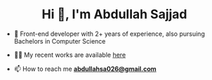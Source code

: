 <!--
### Hi there 👋
**Abdullah-Sajjad026/Abdullah-Sajjad026** is a ✨ _special_ ✨ repository because its `README.md` (this file) appears on your GitHub profile.

Here are some ideas to get you started:

- 🔭 I’m currently working on ...
- 🌱 I’m currently learning ...
- 👯 I’m looking to collaborate on ...
- 🤔 I’m looking for help with ...
- 💬 Ask me about ...
- 📫 How to reach me: ...
- 😄 Pronouns: ...
- ⚡ Fun fact: ...
-->
<h1 align="center">Hi 👋, I'm Abdullah Sajjad</h1>


- 🌱 Front-end developer with 2+ years of experience, also pursuing Bachelors in Computer Science

- 👨‍💻 My recent works are available [here](https://abdullahwebdev.netlify.app/)

- 📫 How to reach me **abdullahsa026@gmail.com**








<br>

